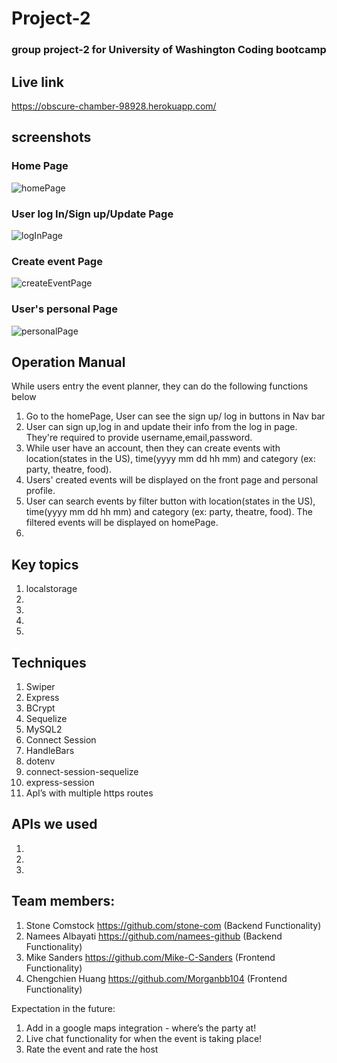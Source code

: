 # Project-2
### group project-2 for University of Washington Coding bootcamp

## Live link
https://obscure-chamber-98928.herokuapp.com/

## screenshots
### Home Page
![homePage](https://user-images.githubusercontent.com/33117688/161608949-3b8ff9fd-9f74-4761-8792-0aef981bdb1d.jpg)

### User log In/Sign up/Update Page
![logInPage](https://user-images.githubusercontent.com/33117688/161609642-823aff84-566b-4e12-86f9-350bd3982910.jpg)

### Create event Page
![createEventPage](https://user-images.githubusercontent.com/33117688/161609658-aa908543-a81a-4b92-a150-2260dfa19e0e.jpg)

### User's personal Page
![personalPage](https://user-images.githubusercontent.com/33117688/161610651-0b8981df-b11f-46d1-bee6-8b9ee40f494e.jpg)




## Operation Manual 
While users entry the event planner, they can do the following functions below

1. Go to the homePage, User can see the sign up/ log in buttons in Nav bar
2. User can sign up,log in and update their info from the log in page. They're required to provide username,email,password.
3. While user have an account, then they can create events with location(states in the US), time(yyyy mm dd hh mm) and category (ex: party, theatre, food).
4. Users' created events will be displayed on the front page and personal profile.
5. User can search events by filter button with location(states in the US), time(yyyy mm dd hh mm) and category (ex: party, theatre, food). The filtered events will be displayed on homePage.
6. 
 
## Key topics
1. localstorage
2. 
3. 
3. 
4. 


## Techniques
1. Swiper 
2. Express
3. BCrypt
4. Sequelize
5. MySQL2
6. Connect Session
7. HandleBars
8. dotenv
9. connect-session-sequelize
10. express-session
11. ApI’s with multiple https routes

## APIs we used
1. 
2. 
3. 

## Team members: 
1. Stone Comstock https://github.com/stone-com (Backend Functionality)
2. Namees Albayati https://github.com/namees-github (Backend Functionality)
3. Mike Sanders https://github.com/Mike-C-Sanders (Frontend Functionality)
4. Chengchien Huang https://github.com/Morganbb104 (Frontend Functionality)

Expectation in the future:
1. Add in a google maps integration - where’s the party at!
2. Live chat functionality for when the event is taking place! 
3. Rate the event and rate the host
